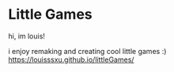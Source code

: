 # Little Games

hi, im louis!

i enjoy remaking and creating cool little games :)
https://louisssxu.github.io/littleGames/

